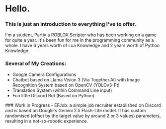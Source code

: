 # Hello.

### This is just an introduction to everything I've to offer.
I'm a student, Partly a ROBLOX Scripter who has been working on a game for quite a year. It's been fun for me in the programming community as a whole.
I have 6 years worth of Lua Knowledge and 2 years worth of Python Knowledge.

### Several of My Creations:
  - Google Camera Configurations
  - Chatbot based on Llama Vision 3 (Via Together.AI) with Image Recognition System based on OpenCV (YOLOv3-Pt)
  - Translation System (within Command Line input)
  - Fun little Discord Bot (Based on Python)

<p></p>
### Work in Progress
  - EFJob: a simple job recruiter established on Discord and is based on Google's Gemini 2.5 Flash-Lite model. It has custom randomised (offset by the target value by around 2 or 3 values) parameters, resulting in a not-so-robotic experience.
